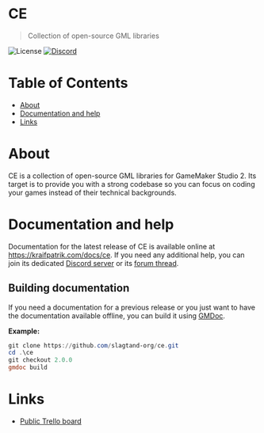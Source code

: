 # CE
> Collection of open-source GML libraries

![License](https://img.shields.io/github/license/slagtand-org/ce)
[![Discord](https://img.shields.io/discord/686494539308859394?label=Discord)](https://discord.gg/QjyxmHP)

# Table of Contents
* [About](#about)
* [Documentation and help](#documentation-and-help)
* [Links](#links)

# About
CE is a collection of open-source GML libraries for GameMaker Studio 2. Its target is to provide you with a strong codebase so you can focus on coding your games instead of their technical backgrounds.

# Documentation and help
Documentation for the latest release of CE is available online at https://kraifpatrik.com/docs/ce. If you need any additional help, you can join its dedicated [Discord server](https://discord.gg/QjyxmHP) or its [forum thread](https://forum.yoyogames.com/index.php?threads/62585/).

## Building documentation
If you need a documentation for a previous release or you just want to have the documentation available offline, you can build it using [GMDoc](https://github.com/kraifpatrik/gmdoc).

**Example:**
```powershell
git clone https://github.com/slagtand-org/ce.git
cd .\ce
git checkout 2.0.0
gmdoc build
```

# Links
* [Public Trello board](https://trello.com/b/ZcvOyZwc/ce)
